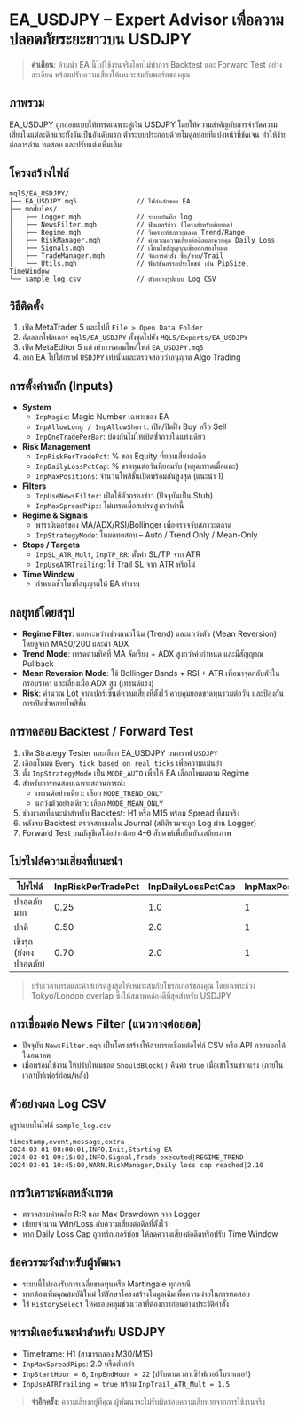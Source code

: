 # EA_USDJPY – Expert Advisor เพื่อความปลอดภัยระยะยาวบน USDJPY

> **คำเตือน**: ห้ามนำ EA นี้ไปใช้งานจริงโดยไม่ทำการ Backtest และ Forward Test อย่างละเอียด พร้อมปรับความเสี่ยงให้เหมาะสมกับพอร์ตของคุณ

## ภาพรวม
EA_USDJPY ถูกออกแบบให้เทรดเฉพาะคู่เงิน USDJPY โดยให้ความสำคัญกับการจำกัดความเสี่ยงในแต่ละดีลและทั้งวันเป็นอันดับแรก ตัวระบบประกอบด้วยโมดูลย่อยที่แบ่งหน้าที่ชัดเจน ทำให้ง่ายต่อการอ่าน ทดสอบ และปรับแต่งเพิ่มเติม

## โครงสร้างไฟล์
```
mql5/EA_USDJPY/
├── EA_USDJPY.mq5               // ไฟล์หลักของ EA
├── modules/
│   ├── Logger.mqh              // ระบบบันทึก log
│   ├── NewsFilter.mqh          // ฟิลเตอร์ข่าว (โครงสำหรับต่อยอด)
│   ├── Regime.mqh              // วิเคราะห์สภาวะตลาด Trend/Range
│   ├── RiskManager.mqh         // คำนวณความเสี่ยงต่อดีลและควบคุม Daily Loss
│   ├── Signals.mqh             // เงื่อนไขสัญญาณเข้าออกสองโหมด
│   ├── TradeManager.mqh        // จัดการคำสั่ง ซื้อ/ขาย/Trail
│   └── Utils.mqh               // ฟังก์ชันอรรถประโยชน์ เช่น PipSize, TimeWindow
└── sample_log.csv              // ตัวอย่างรูปแบบ Log CSV
```

## วิธีติดตั้ง
1. เปิด MetaTrader 5 และไปที่ `File > Open Data Folder`
2. คัดลอกโฟลเดอร์ `mql5/EA_USDJPY` ทั้งชุดไปยัง `MQL5/Experts/EA_USDJPY`
3. เปิด MetaEditor 5 แล้วทำการคอมไพล์ไฟล์ `EA_USDJPY.mq5`
4. ลาก EA ไปใส่กราฟ `USDJPY` เท่านั้นและตรวจสอบว่าอนุญาต Algo Trading

## การตั้งค่าหลัก (Inputs)
- **System**
  - `InpMagic`: Magic Number เฉพาะของ EA
  - `InpAllowLong / InpAllowShort`: เปิด/ปิดฝั่ง Buy หรือ Sell
  - `InpOneTradePerBar`: ป้องกันไม่ให้เปิดซ้ำภายในแท่งเดียว
- **Risk Management**
  - `InpRiskPerTradePct`: % ของ Equity ที่ยอมเสี่ยงต่อดีล
  - `InpDailyLossPctCap`: % ขาดทุนต่อวันที่ยอมรับ (หยุดเทรดเมื่อแตะ)
  - `InpMaxPositions`: จำนวนโพสิชั่นเปิดพร้อมกันสูงสุด (แนะนำ 1)
- **Filters**
  - `InpUseNewsFilter`: เปิดใช้ตัวกรองข่าว (ปัจจุบันเป็น Stub)
  - `InpMaxSpreadPips`: ไม่เทรดเมื่อสเปรดสูงกว่าค่านี้
- **Regime & Signals**
  - พารามิเตอร์ของ MA/ADX/RSI/Bollinger เพื่อตรวจจับสภาวะตลาด
  - `InpStrategyMode`: โหมดทดสอบ – Auto / Trend Only / Mean-Only
- **Stops / Targets**
  - `InpSL_ATR_Mult`, `InpTP_RR`: ตั้งค่า SL/TP จาก ATR
  - `InpUseATRTrailing`: ใช้ Trail SL จาก ATR หรือไม่
- **Time Window**
  - กำหนดชั่วโมงที่อนุญาตให้ EA ทำงาน

## กลยุทธ์โดยสรุป
- **Regime Filter**: แยกระหว่างช่วงแนวโน้ม (Trend) และแกว่งตัว (Mean Reversion) โดยดูจาก MA50/200 และค่า ADX
- **Trend Mode**: เทรดตามทิศที่ MA จัดเรียง + ADX สูงกว่าค่ากำหนด และมีสัญญาณ Pullback
- **Mean Reversion Mode**: ใช้ Bollinger Bands + RSI + ATR เพื่อหาจุดกลับตัวในกรอบราคา และเลี่ยงเมื่อ ADX สูง (เทรนด์แรง)
- **Risk**: คำนวณ Lot จากเปอร์เซ็นต์ความเสี่ยงที่ตั้งไว้ ควบคุมยอดขาดทุนรวมต่อวัน และป้องกันการเปิดซ้ำหลายโพสิชั่น

## การทดสอบ Backtest / Forward Test
1. เปิด Strategy Tester และเลือก EA_USDJPY บนกราฟ `USDJPY`
2. เลือกโหมด `Every tick based on real ticks` เพื่อความแม่นยำ
3. ตั้ง `InpStrategyMode` เป็น `MODE_AUTO` เพื่อให้ EA เลือกโหมดตาม Regime
4. สำหรับการทดสอบเฉพาะสถานการณ์:
   - เทรนด์อย่างเดียว: เลือก `MODE_TREND_ONLY`
   - แกว่งตัวอย่างเดียว: เลือก `MODE_MEAN_ONLY`
5. ช่วงเวลาที่แนะนำสำหรับ Backtest: H1 หรือ M15 พร้อม Spread ที่สมจริง
6. หลังจบ Backtest ตรวจสอบผลใน Journal (สถิติรวมจะถูก Log ผ่าน Logger)
7. Forward Test บนบัญชีเดโม่อย่างน้อย 4–6 สัปดาห์เพื่อยืนยันเสถียรภาพ

## โปรไฟล์ความเสี่ยงที่แนะนำ
| โปรไฟล์ | InpRiskPerTradePct | InpDailyLossPctCap | InpMaxPositions |
|---------|--------------------|--------------------|-----------------|
| ปลอดภัยมาก | 0.25 | 1.0 | 1 |
| ปกติ | 0.50 | 2.0 | 1 |
| เชิงรุก (ยังคงปลอดภัย) | 0.70 | 2.0 | 1 |

> ปรับเวลาเทรดและค่าสเปรดสูงสุดให้เหมาะสมกับโบรกเกอร์ของคุณ โดยเฉพาะช่วง Tokyo/London overlap ซึ่งให้สภาพคล่องดีที่สุดสำหรับ USDJPY

## การเชื่อมต่อ News Filter (แนวทางต่อยอด)
- ปัจจุบัน `NewsFilter.mqh` เป็นโครงสร้างให้สามารถเชื่อมต่อไฟล์ CSV หรือ API ภายนอกได้ในอนาคต
- เมื่อพร้อมใช้งาน ให้ปรับให้เมธอด `ShouldBlock()` คืนค่า `true` เมื่อเข้าโซนข่าวแรง (ภายในเวลาบัฟเฟอร์ก่อน/หลัง)

## ตัวอย่างผล Log CSV
ดูรูปแบบในไฟล์ `sample_log.csv`
```
timestamp,event,message,extra
2024-03-01 08:00:01,INFO,Init,Starting EA
2024-03-01 09:15:02,INFO,Signal,Trade executed|REGIME_TREND
2024-03-01 10:45:00,WARN,RiskManager,Daily loss cap reached|2.10
```

## การวิเคราะห์ผลหลังเทรด
- ตรวจสอบค่าเฉลี่ย R:R และ Max Drawdown จาก Logger
- เทียบจำนวน Win/Loss กับความเสี่ยงต่อดีลที่ตั้งไว้
- หาก Daily Loss Cap ถูกทริกเกอร์บ่อย ให้ลดความเสี่ยงต่อดีลหรือปรับ Time Window

## ข้อควรระวังสำหรับผู้พัฒนา
- ระบบนี้ไม่รองรับการเฉลี่ยขาดทุนหรือ Martingale ทุกกรณี
- หากต้องเพิ่มคุณสมบัติใหม่ ให้รักษาโครงสร้างโมดูลเดิมเพื่อความง่ายในการทดสอบ
- ใช้ `HistorySelect` ให้ครอบคลุมช่วงเวลาที่ต้องการก่อนอ่านประวัติคำสั่ง

## พารามิเตอร์แนะนำสำหรับ USDJPY
- Timeframe: H1 (สามารถลอง M30/M15)
- `InpMaxSpreadPips`: 2.0 หรือต่ำกว่า
- `InpStartHour = 6`, `InpEndHour = 22` (ปรับตามเวลาเซิร์ฟเวอร์โบรกเกอร์)
- `InpUseATRTrailing = true` พร้อม `InpTrail_ATR_Mult = 1.5`

> **จำอีกครั้ง**: ความเสี่ยงอยู่ที่คุณ ผู้พัฒนาจะไม่รับผิดชอบความเสียหายจากการใช้งานจริง
